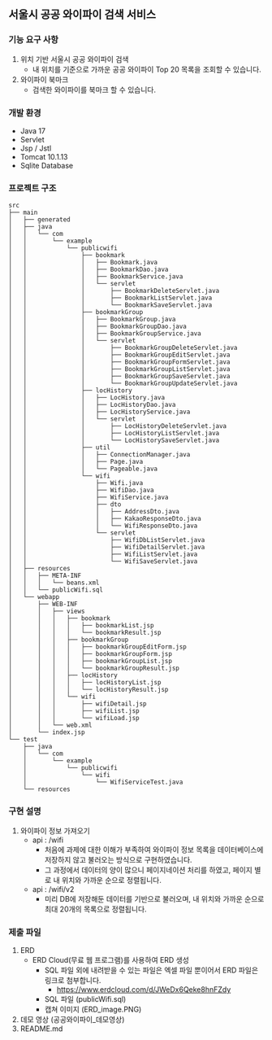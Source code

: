 ## 서울시 공공 와이파이 검색 서비스

### 기능 요구 사항
1. 위치 기반 서울시 공공 와이파이 검색
   - 내 위치를 기준으로 가까운 공공 와이파이 Top 20 목록을 조회할 수 있습니다.
2. 와이파이 북마크
   - 검색한 와이파이를 북마크 할 수 있습니다.

### 개발 환경
- Java 17
- Servlet
- Jsp / Jstl
- Tomcat 10.1.13
- Sqlite Database

### 프로젝트 구조
~~~
src
├── main
│   ├── generated
│   ├── java
│   │   └── com
│   │       └── example
│   │           └── publicwifi
│   │               ├── bookmark
│   │               │   ├── Bookmark.java
│   │               │   ├── BookmarkDao.java
│   │               │   ├── BookmarkService.java
│   │               │   └── servlet
│   │               │       ├── BookmarkDeleteServlet.java
│   │               │       ├── BookmarkListServlet.java
│   │               │       └── BookmarkSaveServlet.java
│   │               ├── bookmarkGroup
│   │               │   ├── BookmarkGroup.java
│   │               │   ├── BookmarkGroupDao.java
│   │               │   ├── BookmarkGroupService.java
│   │               │   └── servlet
│   │               │       ├── BookmarkGroupDeleteServlet.java
│   │               │       ├── BookmarkGroupEditServlet.java
│   │               │       ├── BookmarkGroupFormServlet.java
│   │               │       ├── BookmarkGroupListServlet.java
│   │               │       ├── BookmarkGroupSaveServlet.java
│   │               │       └── BookmarkGroupUpdateServlet.java
│   │               ├── locHistory
│   │               │   ├── LocHistory.java
│   │               │   ├── LocHistoryDao.java
│   │               │   ├── LocHistoryService.java
│   │               │   └── servlet
│   │               │       ├── LocHistoryDeleteServlet.java
│   │               │       ├── LocHistoryListServlet.java
│   │               │       └── LocHistorySaveServlet.java
│   │               ├── util
│   │               │   ├── ConnectionManager.java
│   │               │   ├── Page.java
│   │               │   └── Pageable.java
│   │               └── wifi
│   │                   ├── Wifi.java
│   │                   ├── WifiDao.java
│   │                   ├── WifiService.java
│   │                   ├── dto
│   │                   │   ├── AddressDto.java
│   │                   │   ├── KakaoResponseDto.java
│   │                   │   └── WifiResponseDto.java
│   │                   └── servlet
│   │                       ├── WifiDbListServlet.java
│   │                       ├── WifiDetailServlet.java
│   │                       ├── WifiListServlet.java
│   │                       └── WifiSaveServlet.java
│   ├── resources
│   │   ├── META-INF
│   │   │   └── beans.xml
│   │   └── publicWifi.sql
│   └── webapp
│       ├── WEB-INF
│       │   ├── views
│       │   │   ├── bookmark
│       │   │   │   ├── bookmarkList.jsp
│       │   │   │   └── bookmarkResult.jsp
│       │   │   ├── bookmarkGroup
│       │   │   │   ├── bookmarkGroupEditForm.jsp
│       │   │   │   ├── bookmarkGroupForm.jsp
│       │   │   │   ├── bookmarkGroupList.jsp
│       │   │   │   └── bookmarkGroupResult.jsp
│       │   │   ├── locHistory
│       │   │   │   ├── locHistoryList.jsp
│       │   │   │   └── locHistoryResult.jsp
│       │   │   └── wifi
│       │   │       ├── wifiDetail.jsp
│       │   │       ├── wifiList.jsp
│       │   │       └── wifiLoad.jsp
│       │   └── web.xml
│       └── index.jsp
└── test
    ├── java
    │   └── com
    │       └── example
    │           └── publicwifi
    │               └── wifi
    │                   └── WifiServiceTest.java
    └── resources
~~~

### 구현 설명
1. 와이파이 정보 가져오기
   - api : /wifi
     - 처음에 과제에 대한 이해가 부족하여 와이파이 정보 목록을 데이터베이스에 저장하지 않고 불러오는 방식으로 구현하였습니다.
     - 그 과정에서 데이터의 양이 많으니 페이지네이션 처리를 하였고, 페이지 별로 내 위치와 가까운 순으로 정렬됩니다.
   - api : /wifi/v2
     - 미리 DB에 저장해둔 데이터를 기반으로 불러오며, 내 위치와 가까운 순으로 최대 20개의 목록으로 정렬됩니다.

### 제출 파일
1. ERD
   - ERD Cloud(무료 웹 프로그램)를 사용하여 ERD 생성
     - SQL 파일 외에 내려받을 수 있는 파일은 엑셀 파일 뿐이어서 ERD 파일은 링크로 첨부합니다. 
       - https://www.erdcloud.com/d/JWeDx6Qeke8hnFZdy
     - SQL 파일 (publicWifi.sql)
     - 캡쳐 이미지 (ERD_image.PNG)
2. 데모 영상 (공공와이파이_데모영상)
3. README.md